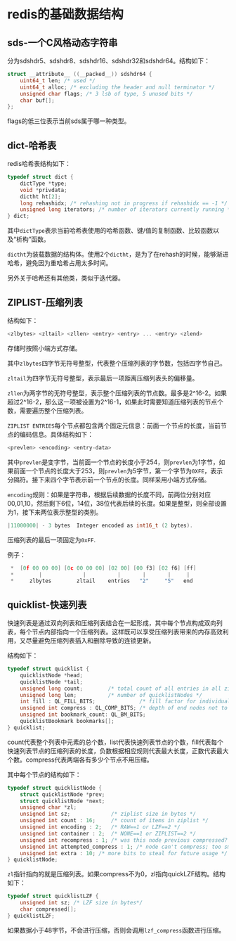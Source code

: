 # redis的基础数据结构

## sds-一个C风格动态字符串

分为sdshdr5、sdshdr8、sdshdr16、sdshdr32和sdshdr64。结构如下：

~~~c
struct __attribute__ ((__packed__)) sdshdr64 {
    uint64_t len; /* used */
    uint64_t alloc; /* excluding the header and null terminator */
    unsigned char flags; /* 3 lsb of type, 5 unused bits */
    char buf[];
};
~~~

flags的低三位表示当前sds属于哪一种类型。

## dict-哈希表

redis哈希表结构如下：

~~~c
typedef struct dict {
    dictType *type;
    void *privdata;
    dictht ht[2];
    long rehashidx; /* rehashing not in progress if rehashidx == -1 */
    unsigned long iterators; /* number of iterators currently running */
} dict;
~~~

其中`dictType`表示当前哈希表使用的哈希函数、键/值的复制函数、比较函数以及“析构”函数。

`dictht`为装载数据的结构体。使用2个`dictht`，是为了在rehash的时候，能够渐进哈希，避免因为重哈希占用太多时间。

另外关于哈希还有其他类，类似于迭代器。

## ZIPLIST-压缩列表

结构如下：

~~~c
<zlbytes> <zltail> <zllen> <entry> <entry> ... <entry> <zlend>
~~~

存储时按照小端方式存储。

其中`zlbytes`四字节无符号整型，代表整个压缩列表的字节数，包括四字节自己。

`zltail`为四字节无符号整型，表示最后一项距离压缩列表头的偏移量。

`zllen`为两字节的无符号整型，表示整个压缩列表的节点数。最多是2\^16-2。如果超过2\^16-2，那么这一项被设置为2\^16-1，如果此时需要知道压缩列表的节点个数，需要遍历整个压缩列表。

`ZIPLIST ENTRIES`每个节点都包含两个固定元信息：前面一个节点的长度，当前节点的编码信息。具体结构如下：

~~~c
<prevlen> <encoding> <entry-data>
~~~

其中`prevlen`是变字节，当前面一个节点的长度小于254，则`prevlen`为1字节，如果前面一个节点的长度大于253，则`prevlen`为5字节，第一个字节为`0XFE`，表示分隔符。接下来四个字节表示前一个节点的长度。同样采用小端方式存储。

`encoding`规则：如果是字符串，根据后续数据的长度不同，前两位分别对应00,01,10，然后剩下6位，14位，38位代表后续的长度。如果是整型，则全部设置为1，接下来两位表示整型的类别。

~~~c
|11000000| - 3 bytes  Integer encoded as int16_t (2 bytes).
~~~

压缩列表的最后一项固定为`0xFF`.

例子：

~~~c
 *  [0f 00 00 00] [0c 00 00 00] [02 00] [00 f3] [02 f6] [ff]
 *        |             |          |       |       |     |
 *     zlbytes        zltail    entries   "2"     "5"   end
~~~

## quicklist-快速列表

快速列表是通过双向列表和压缩列表结合在一起形成，其中每个节点构成双向列表，每个节点内部指向一个压缩列表。这样既可以享受压缩列表带来的内存高效利用，又尽量避免压缩列表插入和删除导致的连锁更新。

结构如下：

~~~c
typedef struct quicklist {
    quicklistNode *head;
    quicklistNode *tail;
    unsigned long count;        /* total count of all entries in all ziplists */
    unsigned long len;          /* number of quicklistNodes */
    int fill : QL_FILL_BITS;              /* fill factor for individual nodes */
    unsigned int compress : QL_COMP_BITS; /* depth of end nodes not to compress;0=off */
    unsigned int bookmark_count: QL_BM_BITS;
    quicklistBookmark bookmarks[];
} quicklist;
~~~

count代表整个列表中元素的总个数，list代表快速列表节点的个数，fill代表每个快速列表节点的压缩列表的长度，负数根据相应规则代表最大长度，正数代表最大个数。compress代表两端各有多少个节点不用压缩。

其中每个节点的结构如下：

~~~c
typedef struct quicklistNode {
    struct quicklistNode *prev;
    struct quicklistNode *next;
    unsigned char *zl;
    unsigned int sz;             /* ziplist size in bytes */
    unsigned int count : 16;     /* count of items in ziplist */
    unsigned int encoding : 2;   /* RAW==1 or LZF==2 */
    unsigned int container : 2;  /* NONE==1 or ZIPLIST==2 */
    unsigned int recompress : 1; /* was this node previous compressed? */
    unsigned int attempted_compress : 1; /* node can't compress; too small */
    unsigned int extra : 10; /* more bits to steal for future usage */
} quicklistNode;
~~~

`zl`指针指向的就是压缩列表。如果compress不为0，zl指向quickLZF结构。结构如下：

~~~c
typedef struct quicklistLZF {
    unsigned int sz; /* LZF size in bytes*/
    char compressed[];
} quicklistLZF;
~~~

如果数据小于48字节，不会进行压缩，否则会调用`lzf_compress`函数进行压缩。

